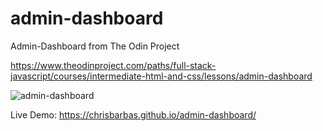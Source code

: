 # admin-dashboard
Admin-Dashboard from The Odin Project

https://www.theodinproject.com/paths/full-stack-javascript/courses/intermediate-html-and-css/lessons/admin-dashboard

![admin-dashboard](https://i.imgur.com/t2v2fer.png)

Live Demo: https://chrisbarbas.github.io/admin-dashboard/